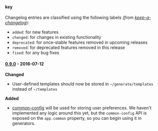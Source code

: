 #### key

Changelog entries are classified using the following labels _(from [keep-a-changelog][]_):

- `added`: for new features
- `changed`: for changes in existing functionality
- `deprecated`: for once-stable features removed in upcoming releases
- `removed`: for deprecated features removed in this release
- `fixed`: for any bug fixes

#### [0.9.0] - 2016-07-12

**Changed**

- User-defined templates should now be stored in `~/generate/templates` instead of `~/templates`

**Added**

- [common-config][] will be used for storing user preferences. We haven't implemented any logic around this yet, but the `common-config` API is exposed on the `app.common` property, so you can begin using it in generators.


[Unreleased]: https://github.com/generate/generate/compare/0.9.0...HEAD
[0.9.0]: https://github.com/generate/generate/compare/0.8.0...0.9.0

[keep-a-changelog]: https://github.com/olivierlacan/keep-a-changelog
[common-config]: https://github.com/jonschlinkert/common-config

